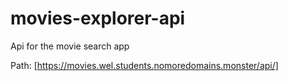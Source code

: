 # movies-explorer-api
Api for the movie search app

Path: [https://movies.wel.students.nomoredomains.monster/api/]
